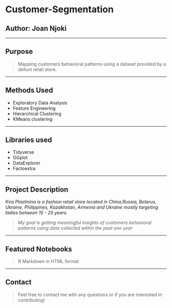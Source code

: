 # Customer-Segmentation
Author: **Joan Njoki**
---
---
## Purpose
> Mapping customers behavioral patterns using a dataset provided by a defunt retail store.
 ---
## Methods Used
 * Exploratory Data Analysis 
 * Feature Engineering
 * Hierarchical Clustering
 * KMeans clustering
---
## Libraries used
* Tidyverse
* GGplot
* DataExplorer
* Factoextra
 
---
## Project Description
 > 
*Kira Plastinina is a fashion retail store located in China,Russia, Belarus, Ukraine, Philippines, Kazakhstan, Armenia and Ukraine mostly targeting ladies between 15 - 25 years.*

> *My goal is getting meaningful insights of customers behavioral patterns using data collected within the past one year*
---
## Featured Notebooks
> R Markdown in HTML format
---
## Contact
>Feel free to contact me  with any questions or if you are interested in contributing!
